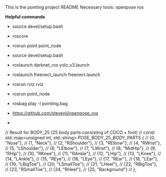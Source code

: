 This is the pointing project README
Necessary tools:
openpose
ros

**Helpful commands**

* source devel/setup.bash
* roscore
* rosrun point point_node

* source devel/setup.bash
* roslaunch darknet_ros yolo_v3.launch
* roslaunch freenect_launch freenect.launch
* rosrun rviz rviz
* rosrun point_node <file name>
* rosbag play -l pointing.bag

* https://github.com/stevenjj/openpose_ros
* 

// Result for BODY_25 (25 body parts consisting of COCO + foot)
// const std::map<unsigned int, std::string> POSE_BODY_25_BODY_PARTS {
//     {0,  "Nose"},
//     {1,  "Neck"},
//     {2,  "RShoulder"},
//     {3,  "RElbow"},
//     {4,  "RWrist"},
//     {5,  "LShoulder"},
//     {6,  "LElbow"},
//     {7,  "LWrist"},
//     {8,  "MidHip"},
//     {9,  "RHip"},
//     {10, "RKnee"},
//     {11, "RAnkle"},
//     {12, "LHip"},
//     {13, "LKnee"},
//     {14, "LAnkle"},
//     {15, "REye"},
//     {16, "LEye"},
//     {17, "REar"},
//     {18, "LEar"},
//     {19, "LBigToe"},
//     {20, "LSmallToe"},
//     {21, "LHeel"},
//     {22, "RBigToe"},
//     {23, "RSmallToe"},
//     {24, "RHeel"},
//     {25, "Background"}
// };